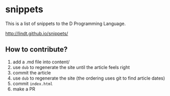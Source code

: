 snippets
========

This is a list of snippets to the D Programming Language.

http://lindt.github.io/snippets/

## How to contribute?
1. add a .md file into content/
2. use `dub` to regenerate the site until the article feels right
3. commit the article
4. use `dub` to regenerate the site (the ordering uses git to find article dates)
5. commit `index.html`
6. make a PR

